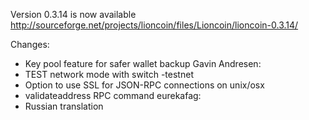 Version 0.3.14 is now available
http://sourceforge.net/projects/lioncoin/files/Lioncoin/lioncoin-0.3.14/

Changes:
* Key pool feature for safer wallet backup
Gavin Andresen:
* TEST network mode with switch -testnet
* Option to use SSL for JSON-RPC connections on unix/osx
* validateaddress RPC command
eurekafag:
* Russian translation

